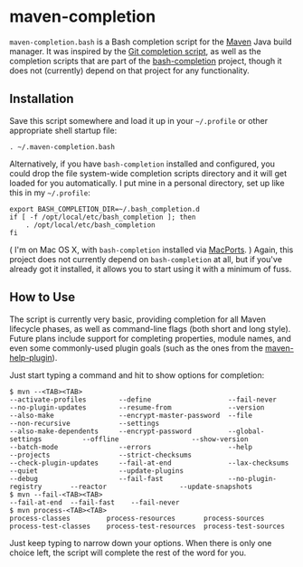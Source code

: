 maven-completion
================

`maven-completion.bash` is a Bash completion script for the [Maven](http://maven.apache.org) Java build manager.  It was inspired by the [Git completion script](http://repo.or.cz/w/git.git/blob_plain/1958e5be90be7bba3037b8a7853f0fb64f24fc09:/contrib/completion/git-completion.bash), as well as the completion scripts that are part of the [bash-completion](http://bash-completion.alioth.debian.org/) project, though it does not (currently) depend on that project for any functionality.

Installation
------------

Save this script somewhere and load it up in your `~/.profile` or other appropriate shell startup file:

	. ~/.maven-completion.bash

Alternatively, if you have `bash-completion` installed and configured, you could drop the file system-wide completion scripts directory and it will get loaded for you automatically.  I put mine in a personal directory, set up like this in my `~/.profile`:

    export BASH_COMPLETION_DIR=~/.bash_completion.d
    if [ -f /opt/local/etc/bash_completion ]; then
        . /opt/local/etc/bash_completion
    fi
( I'm on Mac OS X, with `bash-completion` installed via [MacPorts](http://trac.macports.org/wiki/howto/bash-completion). )  Again, this project does not currently depend on `bash-completion` at all, but if you've already got it installed, it allows you to start using it with a minimum of fuss.

How to Use
----------

The script is currently very basic, providing completion for all Maven lifecycle phases, as well as command-line flags (both short and long style).  Future plans include support for completing properties, module names, and even some commonly-used plugin goals (such as the ones from the [maven-help-plugin](http://maven.apache.org/plugins/maven-help-plugin/)).

Just start typing a command and hit <TAB><TAB> to show options for completion:

    $ mvn --<TAB><TAB>
    --activate-profiles        --define                   --fail-never               --no-plugin-updates        --resume-from              --version
    --also-make                --encrypt-master-password  --file                     --non-recursive            --settings
    --also-make-dependents     --encrypt-password         --global-settings          --offline                  --show-version
    --batch-mode               --errors                   --help                     --projects                 --strict-checksums
    --check-plugin-updates     --fail-at-end              --lax-checksums            --quiet                    --update-plugins
    --debug                    --fail-fast                --no-plugin-registry       --reactor                  --update-snapshots
    $ mvn --fail-<TAB><TAB>
    --fail-at-end  --fail-fast    --fail-never
    $ mvn process-<TAB><TAB>
    process-classes         process-resources       process-sources         process-test-classes    process-test-resources  process-test-sources

Just keep typing to narrow down your options.  When there is only one choice left, the script will complete the rest of the word for you.